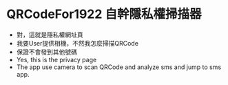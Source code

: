 # QRCodeFor1922 自幹隱私權掃描器
- 對，這就是隱私權網址頁
- 我要User提供相機，不然我怎麼掃描QRCode
- 保證不會發到其他號碼
- Yes, this is the privacy page
- The app use camera to scan QRCode and analyze sms and jump to sms app.
